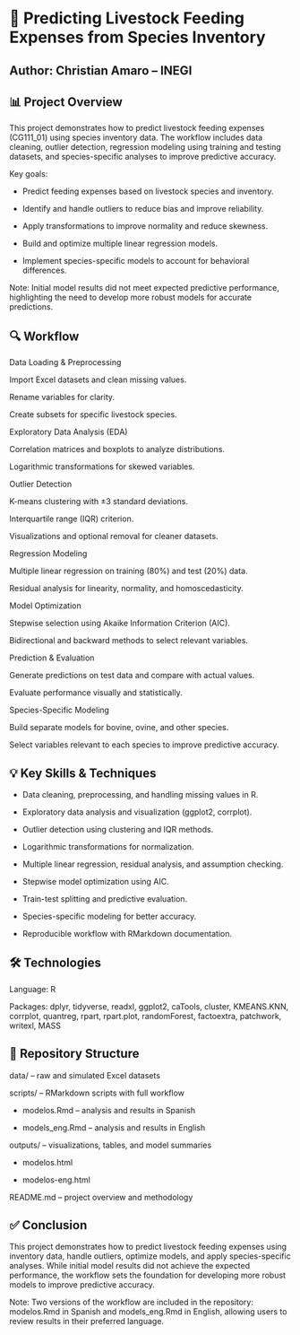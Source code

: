 # 🐄 Predicting Livestock Feeding Expenses from Species Inventory

## Author: Christian Amaro – INEGI

## 📊 Project Overview

This project demonstrates how to predict livestock feeding expenses (CG111_01) using species inventory data. The workflow includes data cleaning, outlier detection, regression modeling using training and testing datasets, and species-specific analyses to improve predictive accuracy.

Key goals:

- Predict feeding expenses based on livestock species and inventory.

- Identify and handle outliers to reduce bias and improve reliability.

- Apply transformations to improve normality and reduce skewness.

- Build and optimize multiple linear regression models.

- Implement species-specific models to account for behavioral differences.

Note: Initial model results did not meet expected predictive performance, highlighting the need to develop more robust models for accurate predictions.

## 🔍 Workflow

Data Loading & Preprocessing

Import Excel datasets and clean missing values.

Rename variables for clarity.

Create subsets for specific livestock species.

Exploratory Data Analysis (EDA)

Correlation matrices and boxplots to analyze distributions.

Logarithmic transformations for skewed variables.

Outlier Detection

K-means clustering with ±3 standard deviations.

Interquartile range (IQR) criterion.

Visualizations and optional removal for cleaner datasets.

Regression Modeling

Multiple linear regression on training (80%) and test (20%) data.

Residual analysis for linearity, normality, and homoscedasticity.

Model Optimization

Stepwise selection using Akaike Information Criterion (AIC).

Bidirectional and backward methods to select relevant variables.

Prediction & Evaluation

Generate predictions on test data and compare with actual values.

Evaluate performance visually and statistically.

Species-Specific Modeling

Build separate models for bovine, ovine, and other species.

Select variables relevant to each species to improve predictive accuracy.

## 💡 Key Skills & Techniques

- Data cleaning, preprocessing, and handling missing values in R.

- Exploratory data analysis and visualization (ggplot2, corrplot).

- Outlier detection using clustering and IQR methods.

- Logarithmic transformations for normalization.

- Multiple linear regression, residual analysis, and assumption checking.

- Stepwise model optimization using AIC.

- Train-test splitting and predictive evaluation.

- Species-specific modeling for better accuracy.

- Reproducible workflow with RMarkdown documentation.

## 🛠 Technologies

Language: R

Packages: dplyr, tidyverse, readxl, ggplot2, caTools, cluster, KMEANS.KNN, corrplot, quantreg, rpart, rpart.plot, randomForest, factoextra, patchwork, writexl, MASS

## 📁 Repository Structure

data/ – raw and simulated Excel datasets

scripts/ – RMarkdown scripts with full workflow

- modelos.Rmd – analysis and results in Spanish

- models_eng.Rmd – analysis and results in English

outputs/ – visualizations, tables, and model summaries

- modelos.html
  
- modelos-eng.html

README.md – project overview and methodology

## ✅ Conclusion

This project demonstrates how to predict livestock feeding expenses using inventory data, handle outliers, optimize models, and apply species-specific analyses. While initial model results did not achieve the expected performance, the workflow sets the foundation for developing more robust models to improve predictive accuracy. 

Note: Two versions of the workflow are included in the repository: modelos.Rmd in Spanish and models_eng.Rmd in English, allowing users to review results in their preferred language.
